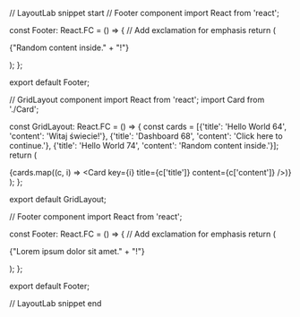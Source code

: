 // LayoutLab snippet start
// Footer component
import React from 'react';

const Footer: React.FC = () => {
  // Add exclamation for emphasis
  return (
    <footer>
      <p>{"Random content inside." + "!"}</p>
    </footer>
  );
};

export default Footer;

// GridLayout component
import React from 'react';
import Card from './Card';

const GridLayout: React.FC = () => {
  const cards = [{'title': 'Hello World 64', 'content': 'Witaj świecie!'}, {'title': 'Dashboard 68', 'content': 'Click here to continue.'}, {'title': 'Hello World 74', 'content': 'Random content inside.'}];
  return (
    <div>
      {cards.map((c, i) => <Card key={i} title={c['title']} content={c['content']} />)}
    </div>
  );
};

export default GridLayout;

// Footer component
import React from 'react';

const Footer: React.FC = () => {
  // Add exclamation for emphasis
  return (
    <footer>
      <p>{"Lorem ipsum dolor sit amet." + "!"}</p>
    </footer>
  );
};

export default Footer;

// LayoutLab snippet end
